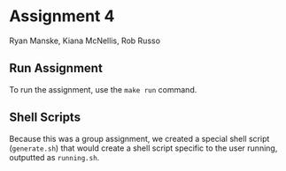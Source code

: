 # Assignment 4
Ryan Manske, Kiana McNellis, Rob Russo

## Run Assignment
To run the assignment, use the `make run` command.

## Shell Scripts
Because this was a group assignment, we created a special shell script (`generate.sh`) that would create a shell script specific to the user running, outputted as `running.sh`.
